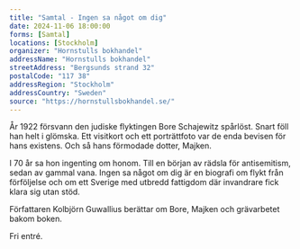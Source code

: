 ```yaml
---
title: "Samtal - Ingen sa något om dig"
date: 2024-11-06 18:00:00
forms: [Samtal]
locations: [Stockholm]
organizer: "Hornstulls bokhandel"
addressName: "Hornstulls bokhandel"
streetAddress: "Bergsunds strand 32"
postalCode: "117 38"
addressRegion: "Stockholm"
addressCountry: "Sweden"
source: "https://hornstullsbokhandel.se/"
---
```

År 1922 försvann den judiske flyktingen Bore Schajewitz spårlöst. Snart föll han helt i glömska. Ett visitkort och ett porträttfoto var de enda bevisen för hans existens. Och så hans förmodade dotter, Majken. 

I 70 år sa hon ingenting om honom. Till en början av rädsla för antisemitism, sedan av gammal vana. Ingen sa något om dig är en biografi om flykt från förföljelse och om ett Sverige med utbredd fattigdom där invandrare fick klara sig utan stöd. 

Författaren Kolbjörn Guwallius berättar om Bore, Majken och grävarbetet bakom boken. 

Fri entré.